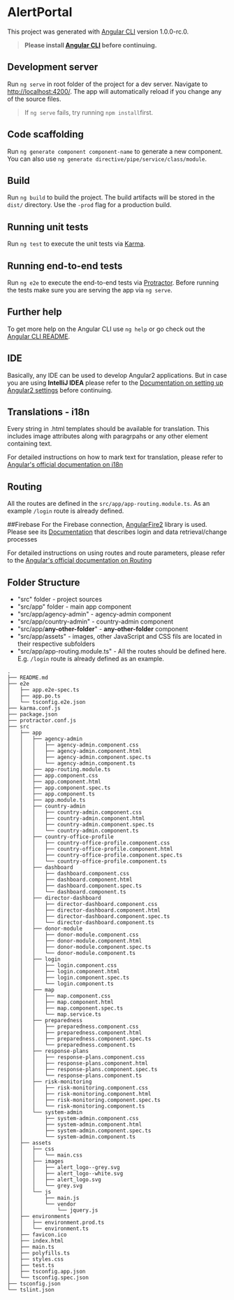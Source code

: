 # AlertPortal

This project was generated with [Angular CLI](https://github.com/angular/angular-cli) version 1.0.0-rc.0.

>**Please install [Angular CLI](https://github.com/angular/angular-cli) before continuing.**

## Development server
Run `ng serve` in root folder of the project for a dev server. Navigate to [http://localhost:4200/](http://localhost:4200/). The app will automatically reload if you change any of the source files.
> If `ng serve` fails, try running `npm install`first.

## Code scaffolding

Run `ng generate component component-name` to generate a new component. You can also use `ng generate directive/pipe/service/class/module`.

## Build

Run `ng build` to build the project. The build artifacts will be stored in the `dist/` directory. Use the `-prod` flag for a production build.

## Running unit tests

Run `ng test` to execute the unit tests via [Karma](https://karma-runner.github.io).

## Running end-to-end tests

Run `ng e2e` to execute the end-to-end tests via [Protractor](http://www.protractortest.org/).
Before running the tests make sure you are serving the app via `ng serve`.

## Further help

To get more help on the Angular CLI use `ng help` or go check out the [Angular CLI README](https://github.com/angular/angular-cli/blob/master/README.md).

## IDE
Basically, any IDE can be used to develop Angular2 applications. But in case you are using **IntelliJ IDEA** please refer to the [Documentation on setting up Angular2 settings](https://www.jetbrains.com/help/idea/2016.3/using-angularjs.html) before continuing.

## Translations - i18n
Every string in .html templates should be available for translation. This includes image attributes along with paragrpahs or any other element containing text.

For detailed instructions on how to mark text for translation, please refer to [Angular's official documentation on i18n](https://angular.io/docs/ts/latest/cookbook/i18n.html#!#i18n-attribute)
 
## Routing
All the routes are defined in the `src/app/app-routing.module.ts`. As an example `/login` route is already defined.

##Firebase
For the Firebase connection, [AngularFire2](https://github.com/angular/angularfire2) library is used.
Please see its [Documentation](https://github.com/angular/angularfire2/blob/master/docs/api-reference.md) that describes login and data retrieval/change processes

For detailed instructions on using routes and route parameters, please refer to the [Angular's official documentation on Routing](https://angular.io/docs/ts/latest/guide/router.html)

## Folder Structure
* "src" folder - project sources
* "src/app" folder - main app component
* "src/app/agency-admin" - agency-admin component
* "src/app/country-admin" - country-admin component
* "src/app/**any-other-folder**" - **any-other-folder** component
* "src/app/assets" - images, other JavaScript and CSS fils are located in their respective subfolders
* "src/app/app-routing.module.ts" - All the routes should be defined here. E.g. `/login` route is already defined as an example.

```
.
├── README.md
├── e2e
│   ├── app.e2e-spec.ts
│   ├── app.po.ts
│   └── tsconfig.e2e.json
├── karma.conf.js
├── package.json
├── protractor.conf.js
├── src
│   ├── app
│   │   ├── agency-admin
│   │   │   ├── agency-admin.component.css
│   │   │   ├── agency-admin.component.html
│   │   │   ├── agency-admin.component.spec.ts
│   │   │   └── agency-admin.component.ts
│   │   ├── app-routing.module.ts
│   │   ├── app.component.css
│   │   ├── app.component.html
│   │   ├── app.component.spec.ts
│   │   ├── app.component.ts
│   │   ├── app.module.ts
│   │   ├── country-admin
│   │   │   ├── country-admin.component.css
│   │   │   ├── country-admin.component.html
│   │   │   ├── country-admin.component.spec.ts
│   │   │   └── country-admin.component.ts
│   │   ├── country-office-profile
│   │   │   ├── country-office-profile.component.css
│   │   │   ├── country-office-profile.component.html
│   │   │   ├── country-office-profile.component.spec.ts
│   │   │   └── country-office-profile.component.ts
│   │   ├── dashboard
│   │   │   ├── dashboard.component.css
│   │   │   ├── dashboard.component.html
│   │   │   ├── dashboard.component.spec.ts
│   │   │   └── dashboard.component.ts
│   │   ├── director-dashboard
│   │   │   ├── director-dashboard.component.css
│   │   │   ├── director-dashboard.component.html
│   │   │   ├── director-dashboard.component.spec.ts
│   │   │   └── director-dashboard.component.ts
│   │   ├── donor-module
│   │   │   ├── donor-module.component.css
│   │   │   ├── donor-module.component.html
│   │   │   ├── donor-module.component.spec.ts
│   │   │   └── donor-module.component.ts
│   │   ├── login
│   │   │   ├── login.component.css
│   │   │   ├── login.component.html
│   │   │   ├── login.component.spec.ts
│   │   │   └── login.component.ts
│   │   ├── map
│   │   │   ├── map.component.css
│   │   │   ├── map.component.html
│   │   │   ├── map.component.spec.ts
│   │   │   └── map.service.ts
│   │   ├── preparedness
│   │   │   ├── preparedness.component.css
│   │   │   ├── preparedness.component.html
│   │   │   ├── preparedness.component.spec.ts
│   │   │   └── preparedness.component.ts
│   │   ├── response-plans
│   │   │   ├── response-plans.component.css
│   │   │   ├── response-plans.component.html
│   │   │   ├── response-plans.component.spec.ts
│   │   │   └── response-plans.component.ts
│   │   ├── risk-monitoring
│   │   │   ├── risk-monitoring.component.css
│   │   │   ├── risk-monitoring.component.html
│   │   │   ├── risk-monitoring.component.spec.ts
│   │   │   └── risk-monitoring.component.ts
│   │   └── system-admin
│   │       ├── system-admin.component.css
│   │       ├── system-admin.component.html
│   │       ├── system-admin.component.spec.ts
│   │       └── system-admin.component.ts
│   ├── assets
│   │   ├── css
│   │   │   └── main.css
│   │   ├── images
│   │   │   ├── alert_logo--grey.svg
│   │   │   ├── alert_logo--white.svg
│   │   │   ├── alert_logo.svg
│   │   │   └── grey.svg
│   │   └── js
│   │       ├── main.js
│   │       └── vendor
│   │           └── jquery.js
│   ├── environments
│   │   ├── environment.prod.ts
│   │   └── environment.ts
│   ├── favicon.ico
│   ├── index.html
│   ├── main.ts
│   ├── polyfills.ts
│   ├── styles.css
│   ├── test.ts
│   ├── tsconfig.app.json
│   └── tsconfig.spec.json
├── tsconfig.json
└── tslint.json
```
